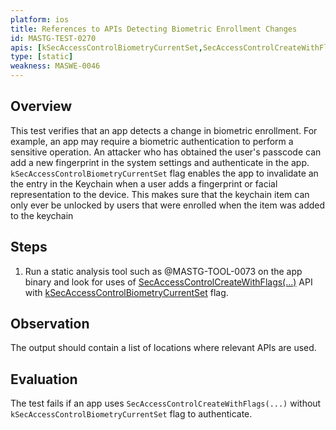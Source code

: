 ```yaml
---
platform: ios
title: References to APIs Detecting Biometric Enrollment Changes
id: MASTG-TEST-0270
apis: [kSecAccessControlBiometryCurrentSet,SecAccessControlCreateWithFlags]
type: [static]
weakness: MASWE-0046
---
```


## Overview

This test verifies that an app detects a change in biometric enrollment. For example, an app may require a biometric authentication to perform a sensitive operation. An attacker who has obtained the user's passcode can add a new fingerprint in the system settings and authenticate in the app. `kSecAccessControlBiometryCurrentSet` flag enables the app to invalidate an the entry in the Keychain when a user adds a fingerprint or facial representation to the device. This makes sure that the keychain item can only ever be unlocked by users that were enrolled when the item was added to the keychain

## Steps

1. Run a static analysis tool such as @MASTG-TOOL-0073 on the app binary and look for uses of [SecAccessControlCreateWithFlags(...)](https://developer.apple.com/documentation/security/secaccesscontrolcreatewithflags(_:_:_:_:)) API with [kSecAccessControlBiometryCurrentSet](https://developer.apple.com/documentation/security/secaccesscontrolcreateflags/biometrycurrentset?language=objc) flag.

## Observation

The output should contain a list of locations where relevant APIs are used.

## Evaluation

The test fails if an app uses `SecAccessControlCreateWithFlags(...)` without `kSecAccessControlBiometryCurrentSet` flag to authenticate.
